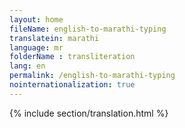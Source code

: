 ```yaml
--- 
layout: home 
fileName: english-to-marathi-typing
translatein: marathi
language: mr
folderName : transliteration
lang: en
permalink: /english-to-marathi-typing
nointernationalization: true
---
```

{% include section/translation.html %}